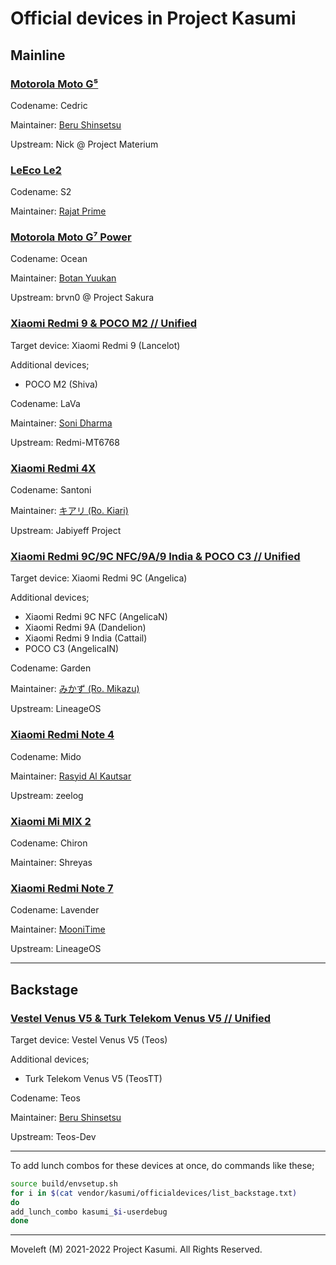 # Official devices in Project Kasumi

## Mainline

### [Motorola Moto G⁵](https://github.com/Kasumi-Devices/android_device_motorola_cedric)

Codename: Cedric

Maintainer: [Beru Shinsetsu](https://t.me/WindowZ414)

Upstream: Nick @ Project Materium

### [LeEco Le2](https://github.com/Kasumi-Devices/android_device_leeco_s2)

Codename: S2

Maintainer: [Rajat Prime](https://t.me/rajat_prime)

### [Motorola Moto G⁷ Power](https://github.com/Kasumi-Devices/android_device_motorola_ocean)

Codename: Ocean

Maintainer: [Botan Yuukan](https://t.me/Botan_Yuukan)

Upstream: brvn0 @ Project Sakura

### [Xiaomi Redmi 9 & POCO M2 // Unified](https://github.com/Kasumi-Devices/android_device_xiaomi_lava)

Target device: Xiaomi Redmi 9 (Lancelot)

Additional devices;
- POCO M2 (Shiva)

Codename: LaVa

Maintainer: [Soni Dharma](https://t.me/DreamersGo)

Upstream: Redmi-MT6768

### [Xiaomi Redmi 4X](https://github.com/Kasumi-Devices/android_device_xiaomi_santoni)

Codename: Santoni

Maintainer: [キアリ (Ro. Kiari)](https://t.me/Krxyzn)

Upstream: Jabiyeff Project

### [Xiaomi Redmi 9C/9C NFC/9A/9 India & POCO C3 // Unified](https://github.com/Kasumi-Devices/android_device_xiaomi_garden)

Target device: Xiaomi Redmi 9C (Angelica)

Additional devices;
- Xiaomi Redmi 9C NFC (AngelicaN)
- Xiaomi Redmi 9A (Dandelion)
- Xiaomi Redmi 9 India (Cattail)
- POCO C3 (AngelicaIN)

Codename: Garden

Maintainer: [みかず (Ro. Mikazu)](https://t.me/mikazuuu07)

Upstream: LineageOS

### [Xiaomi Redmi Note 4](https://github.com/Kasumi-Devices/android_device_xiaomi_mido)

Codename: Mido

Maintainer: [Rasyid Al Kautsar](https://t.me/RasyidAlKautsar)

Upstream: zeelog

### [Xiaomi Mi MIX 2](https://github.com/Kasumi-Devices/android_device_xiaomi_chiron)

Codename: Chiron

Maintainer: Shreyas

### [Xiaomi Redmi Note 7](https://github.com/Kasumi-Devices/android_device_xiaomi_lavender)

Codename: Lavender

Maintainer: [MooniTime](https://t.me/MooniTimeBich)

Upstream: LineageOS

-----

## Backstage

### [Vestel Venus V5 & Turk Telekom Venus V5 // Unified](https://github.com/Kasumi-Devices/android_device_vestel_teos)

Target device: Vestel Venus V5 (Teos)

Additional devices;
- Turk Telekom Venus V5 (TeosTT)

Codename: Teos

Maintainer: [Beru Shinsetsu](https://t.me/WindowZ414)

Upstream: Teos-Dev

-----

To add lunch combos for these devices at once, do commands like these;
```bash
source build/envsetup.sh
for i in $(cat vendor/kasumi/officialdevices/list_backstage.txt)
do
add_lunch_combo kasumi_$i-userdebug
done
```

-----

Moveleft (M) 2021-2022 Project Kasumi. All Rights Reserved.
